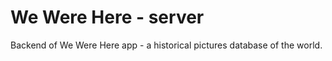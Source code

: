 # We Were Here - server

Backend of We Were Here app - a historical pictures database of the world.
